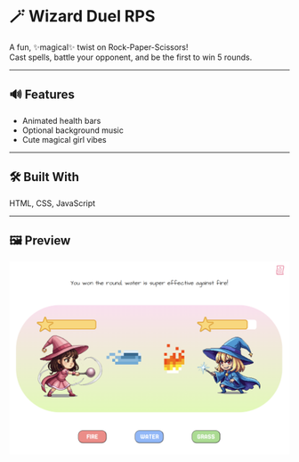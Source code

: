 # 🪄 Wizard Duel RPS

A fun, ✨magical✨ twist on Rock-Paper-Scissors!  
Cast spells, battle your opponent, and be the first to win 5 rounds.

---

## 🔊 Features

- Animated health bars  
- Optional background music  
- Cute magical girl vibes

---

## 🛠 Built With

HTML, CSS, JavaScript

---
  ## 🖼️ Preview

  ![Screenshot](./img/wizard-duel-rps.png)
